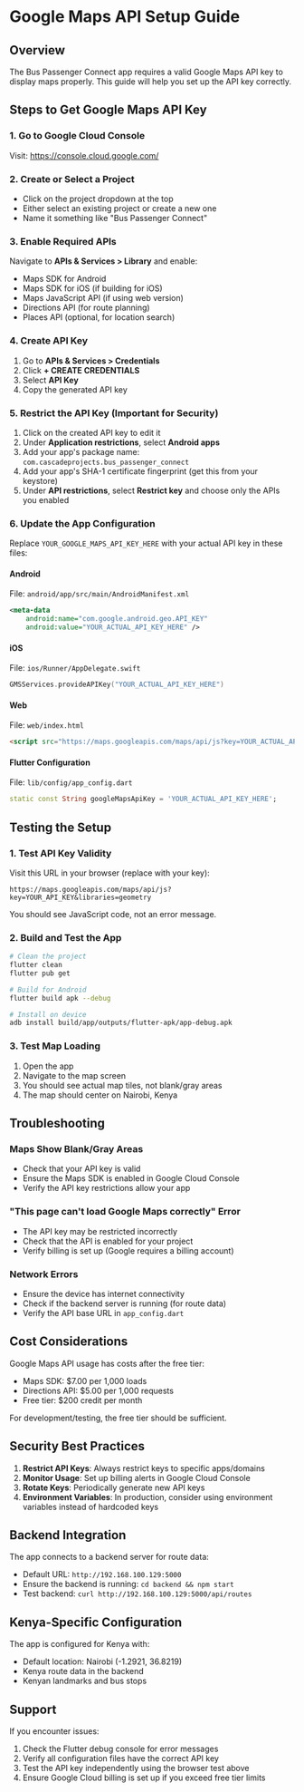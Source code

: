 # Google Maps API Setup Guide

## Overview
The Bus Passenger Connect app requires a valid Google Maps API key to display maps properly. This guide will help you set up the API key correctly.

## Steps to Get Google Maps API Key

### 1. Go to Google Cloud Console
Visit: https://console.cloud.google.com/

### 2. Create or Select a Project
- Click on the project dropdown at the top
- Either select an existing project or create a new one
- Name it something like "Bus Passenger Connect"

### 3. Enable Required APIs
Navigate to **APIs & Services > Library** and enable:
- Maps SDK for Android
- Maps SDK for iOS (if building for iOS)
- Maps JavaScript API (if using web version)
- Directions API (for route planning)
- Places API (optional, for location search)

### 4. Create API Key
1. Go to **APIs & Services > Credentials**
2. Click **+ CREATE CREDENTIALS**
3. Select **API Key**
4. Copy the generated API key

### 5. Restrict the API Key (Important for Security)
1. Click on the created API key to edit it
2. Under **Application restrictions**, select **Android apps**
3. Add your app's package name: `com.cascadeprojects.bus_passenger_connect`
4. Add your app's SHA-1 certificate fingerprint (get this from your keystore)
5. Under **API restrictions**, select **Restrict key** and choose only the APIs you enabled

### 6. Update the App Configuration

Replace `YOUR_GOOGLE_MAPS_API_KEY_HERE` with your actual API key in these files:

#### Android
File: `android/app/src/main/AndroidManifest.xml`
```xml
<meta-data
    android:name="com.google.android.geo.API_KEY"
    android:value="YOUR_ACTUAL_API_KEY_HERE" />
```

#### iOS
File: `ios/Runner/AppDelegate.swift`
```swift
GMSServices.provideAPIKey("YOUR_ACTUAL_API_KEY_HERE")
```

#### Web
File: `web/index.html`
```html
<script src="https://maps.googleapis.com/maps/api/js?key=YOUR_ACTUAL_API_KEY_HERE"></script>
```

#### Flutter Configuration
File: `lib/config/app_config.dart`
```dart
static const String googleMapsApiKey = 'YOUR_ACTUAL_API_KEY_HERE';
```

## Testing the Setup

### 1. Test API Key Validity
Visit this URL in your browser (replace with your key):
```
https://maps.googleapis.com/maps/api/js?key=YOUR_API_KEY&libraries=geometry
```

You should see JavaScript code, not an error message.

### 2. Build and Test the App
```bash
# Clean the project
flutter clean
flutter pub get

# Build for Android
flutter build apk --debug

# Install on device
adb install build/app/outputs/flutter-apk/app-debug.apk
```

### 3. Test Map Loading
1. Open the app
2. Navigate to the map screen
3. You should see actual map tiles, not blank/gray areas
4. The map should center on Nairobi, Kenya

## Troubleshooting

### Maps Show Blank/Gray Areas
- Check that your API key is valid
- Ensure the Maps SDK is enabled in Google Cloud Console
- Verify the API key restrictions allow your app

### "This page can't load Google Maps correctly" Error
- The API key may be restricted incorrectly
- Check that the API is enabled for your project
- Verify billing is set up (Google requires a billing account)

### Network Errors
- Ensure the device has internet connectivity
- Check if the backend server is running (for route data)
- Verify the API base URL in `app_config.dart`

## Cost Considerations

Google Maps API usage has costs after the free tier:
- Maps SDK: $7.00 per 1,000 loads
- Directions API: $5.00 per 1,000 requests
- Free tier: $200 credit per month

For development/testing, the free tier should be sufficient.

## Security Best Practices

1. **Restrict API Keys**: Always restrict keys to specific apps/domains
2. **Monitor Usage**: Set up billing alerts in Google Cloud Console
3. **Rotate Keys**: Periodically generate new API keys
4. **Environment Variables**: In production, consider using environment variables instead of hardcoded keys

## Backend Integration

The app connects to a backend server for route data:
- Default URL: `http://192.168.100.129:5000`
- Ensure the backend is running: `cd backend && npm start`
- Test backend: `curl http://192.168.100.129:5000/api/routes`

## Kenya-Specific Configuration

The app is configured for Kenya with:
- Default location: Nairobi (-1.2921, 36.8219)
- Kenya route data in the backend
- Kenyan landmarks and bus stops

## Support

If you encounter issues:
1. Check the Flutter debug console for error messages
2. Verify all configuration files have the correct API key
3. Test the API key independently using the browser test above
4. Ensure Google Cloud billing is set up if you exceed free tier limits

